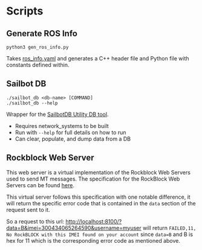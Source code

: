 # Scripts

## Generate ROS Info

```shell
python3 gen_ros_info.py
```

Takes [ros_info.yaml](../ros_info.yaml) and generates a C++ header file and Python file with constants defined within.

## Sailbot DB

```shell
./sailbot_db <db-name> [COMMAND]
./sailbot_db --help
```

Wrapper for the [SailbotDB Utility DB tool](../lib/sailbot_db/src/main.cpp).

- Requires network_systems to be built
- Run with `--help` for full details on how to run
- Can clear, populate, and dump data from a DB

## Rockblock Web Server

This web server is a virtual implementation of the Rockblock Web Servers used to send MT messages. The specification for
 the RockBlock Web Servers can be found
 [here](https://docs.groundcontrol.com/iot/rockblock/web-services/sending-mt-message).

This virtual server follows this specification with one notable difference, it will return the specific error code that
is contained in the `data` section of the request sent to it.

So a request to this url: <http://localhost:8100/?data=B&imei=300434065264590&username=myuser> will return
`FAILED,11, No RockBLOCK with this IMEI found on your account` since `data=B` and B is hex for 11 which is the
 corresponding error code as mentioned above.
